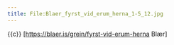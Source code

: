 ```yaml
---
title: File:Blaer_fyrst_vid_erum_herna_1-5_12.jpg
---
```


{{c}} [https://blaer.is/grein/fyrst-vid-erum-herna Blær]
